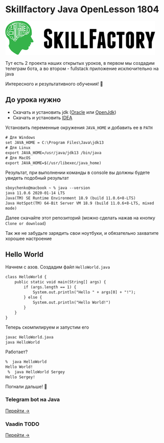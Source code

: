 # Skillfactory Java OpenLesson 1804

![logo](logo.png)

Тут есть 2 проекта наших открытых уроков, в первом мы создадим телеграм бота, а во втором - fullstack приложение исключительно на java 

Интересного и результативного обучения! :rocket: 

## До урока нужно
- Скачать и установить jdk ([Oracle](https://www.oracle.com/java/technologies/javase-jdk13-downloads.html) или [OpenJdk](https://jdk.java.net/13/))
- Скачать и установить [IDEA](https://www.jetbrains.com/ru-ru/idea/download)

Установить переменные окружения `JAVA_HOME` и добавить ее в `PATH`
```
# Для Windows
set JAVA_HOME = C:\Program Files\Java\jdk13
# Для Linux
export JAVA_HOME=/usr/java/jdk13 /bin/java
# Для MacOS
export JAVA_HOME=$(/usr/libexec/java_home)
```

Результат, при выполнении команды в console вы должны будете увидеть подобный результат
```
sboychenko@macbook ~ % java --version 
java 11.0.6 2020-01-14 LTS
Java(TM) SE Runtime Environment 18.9 (build 11.0.6+8-LTS)
Java HotSpot(TM) 64-Bit Server VM 18.9 (build 11.0.6+8-LTS, mixed mode)
```

Далее скачайте этот репозиторий (можно сделать нажав на кнопку `Clone or download`)

Так же не забудьте зарядить свои ноутбуки, и обязательно захватите хорошее настроение

## Hello World
Начнем с азов. Создадим файл `HelloWorld.java`
```
class HelloWorld {
    public static void main(String[] args) {
        if (args.length == 1) {
            System.out.println("Hello " + args[0] + "!");
        } else {
            System.out.println("Hello World!")
        }
    }
}
```
Теперь скомпилируем и запустим его
```
javac HelloWorld.java
java HelloWorld
```
Работает? 
```
%  java HelloWorld 
Hello World! 
 %  java HelloWorld Sergey
Hello Sergey! 
```
Погнали дальше! :rocket:

### Telegram bot на Java

[Перейти ->](telegram-bot/README.md)

### Vaadin TODO

[Перейти ->](vaadin-todo/README.md)
